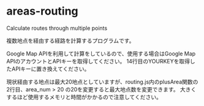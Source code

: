 # areas-routing
Calculate routes through multiple points

複数地点を経由する経路を計算するプログラムです。

Google Map APIを利用して計算をしているので、使用する場合はGoogle Map APIのアカウントとAPIキーを取得してください。
14行目のYOURKEYを取得したAPIキーに置き換えてください。

現状経由する地点は最大20地点としていますが、routing.js内のplusArea関数の2行目、area_num > 20 の20を変更すると最大地点数を変更できます。
大きくするほど使用するメモリと時間がかかるので注意してください。
